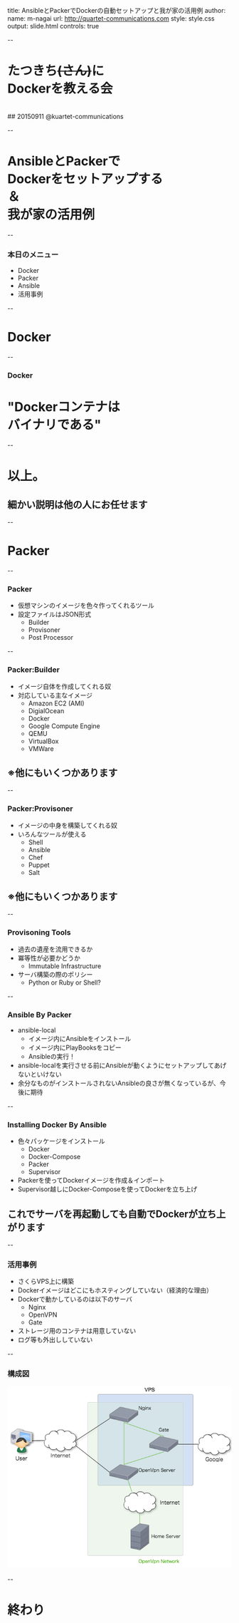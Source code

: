 title: AnsibleとPackerでDockerの自動セットアップと我が家の活用例
author:
  name: m-nagai
  url: http://quartet-communications.com
style: style.css
output: slide.html
controls: true

--

# たつきち~~(さん)~~に<br />Dockerを教える会
<br />
## 20150911 @kuartet-communications

--

# AnsibleとPackerで<br />Dockerをセットアップする<br />＆<br />我が家の活用例

--

### 本日のメニュー

* Docker
* Packer
* Ansible
* 活用事例

--

# Docker

--

### Docker

# "Dockerコンテナは<br />バイナリである"

--

# 以上。
## 細かい説明は他の人にお任せます

--

# Packer

--

### Packer

- 仮想マシンのイメージを色々作ってくれるツール
- 設定ファイルはJSON形式
    - Builder
    - Provisoner
    - Post Processor

--

### Packer:Builder

- イメージ自体を作成してくれる奴
- 対応している主なイメージ
    - Amazon EC2 (AMI)
    - DigialOcean
    - Docker
    - Google Compute Engine
    - QEMU
    - VirtualBox
    - VMWare

## ※他にもいくつかあります

--

### Packer:Provisoner

- イメージの中身を構築してくれる奴
- いろんなツールが使える
    - Shell
    - Ansible
    - Chef
    - Puppet
    - Salt

## ※他にもいくつかあります

--

### Provisoning Tools

- 過去の遺産を流用できるか
- 冪等性が必要かどうか
  - Immutable Infrastructure
- サーバ構築の際のポリシー
  - Python or Ruby or Shell?

--

### Ansible By Packer

- ansible-local
  - イメージ内にAnsibleをインストール
  - イメージ内にPlayBooksをコピー
  - Ansibleの実行！
- ansible-localを実行させる前にAnsibleが動くようにセットアップしてあげないといけない
- 余分なものがインストールされないAnsibleの良さが無くなっているが、今後に期待

--

### Installing Docker By Ansible

- 色々パッケージをインストール
    - Docker
    - Docker-Compose
    - Packer
    - Supervisor
- Packerを使ってDockerイメージを作成＆インポート
- Supervisor越しにDocker-Composeを使ってDockerを立ち上げ

## これでサーバを再起動しても自動でDockerが立ち上がります

--

### 活用事例

- さくらVPS上に構築
- Dockerイメージはどこにもホスティングしていない（経済的な理由）
- Dockerで動かしているのは以下のサーバ
  - Nginx
  - OpenVPN
  - Gate
- ストレージ用のコンテナは用意していない
- ログ等も外出ししていない

--

### 構成図

![network](network.png)

--

# 終わり
